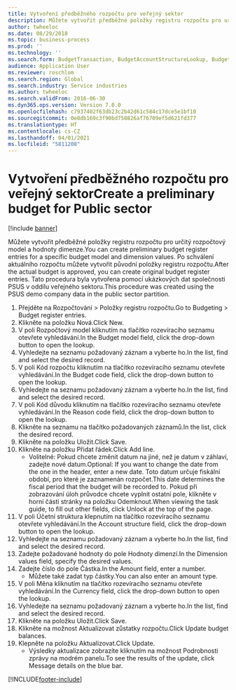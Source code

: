 ```yaml
---
title: Vytvoření předběžného rozpočtu pro veřejný sektor
description: Můžete vytvořit předběžné položky registru rozpočtu pro určitý rozpočtový model a hodnoty dimenze.
author: twheeloc
ms.date: 08/29/2018
ms.topic: business-process
ms.prod: ''
ms.technology: ''
ms.search.form: BudgetTransaction, BudgetAccountStructureLookup, BudgetTransactionMultiPost
audience: Application User
ms.reviewer: roschlom
ms.search.region: Global
ms.search.industry: Service industries
ms.author: twheeloc
ms.search.validFrom: 2016-06-30
ms.dyn365.ops.version: Version 7.0.0
ms.openlocfilehash: c7937402f63db23c2b42d61c584c17dce5e1bf10
ms.sourcegitcommit: 0e8db169c3f90bd750826af76709ef5d621fd377
ms.translationtype: HT
ms.contentlocale: cs-CZ
ms.lasthandoff: 04/01/2021
ms.locfileid: "5811208"
---
```

# <a name="create-a-preliminary-budget-for-public-sector"></a><span data-ttu-id="c049e-103">Vytvoření předběžného rozpočtu pro veřejný sektor</span><span class="sxs-lookup"><span data-stu-id="c049e-103">Create a preliminary budget for Public sector</span></span>

[!include [banner](../../includes/banner.md)]

<span data-ttu-id="c049e-104">Můžete vytvořit předběžné položky registru rozpočtu pro určitý rozpočtový model a hodnoty dimenze.</span><span class="sxs-lookup"><span data-stu-id="c049e-104">You can create preliminary budget register entries for a specific budget model and dimension values.</span></span> <span data-ttu-id="c049e-105">Po schválení aktuálního rozpočtu můžete vytvořit původní položky registru rozpočtu.</span><span class="sxs-lookup"><span data-stu-id="c049e-105">After the actual budget is approved, you can create original budget register entries.</span></span> <span data-ttu-id="c049e-106">Tato procedura byla vytvořena pomocí ukázkových dat společnosti PSUS v oddílu veřejného sektoru.</span><span class="sxs-lookup"><span data-stu-id="c049e-106">This procedure was created using the PSUS demo company data in the public sector partition.</span></span>

1. <span data-ttu-id="c049e-107">Přejděte na Rozpočtování > Položky registru rozpočtu.</span><span class="sxs-lookup"><span data-stu-id="c049e-107">Go to Budgeting > Budget register entries.</span></span>
2. <span data-ttu-id="c049e-108">Klikněte na položku Nová.</span><span class="sxs-lookup"><span data-stu-id="c049e-108">Click New.</span></span>
3. <span data-ttu-id="c049e-109">V poli Rozpočtový model kliknutím na tlačítko rozevíracího seznamu otevřete vyhledávání.</span><span class="sxs-lookup"><span data-stu-id="c049e-109">In the Budget model field, click the drop-down button to open the lookup.</span></span>
4. <span data-ttu-id="c049e-110">Vyhledejte na seznamu požadovaný záznam a vyberte ho.</span><span class="sxs-lookup"><span data-stu-id="c049e-110">In the list, find and select the desired record.</span></span>
5. <span data-ttu-id="c049e-111">V poli Kód rozpočtu kliknutím na tlačítko rozevíracího seznamu otevřete vyhledávání.</span><span class="sxs-lookup"><span data-stu-id="c049e-111">In the Budget code field, click the drop-down button to open the lookup.</span></span>
6. <span data-ttu-id="c049e-112">Vyhledejte na seznamu požadovaný záznam a vyberte ho.</span><span class="sxs-lookup"><span data-stu-id="c049e-112">In the list, find and select the desired record.</span></span>
7. <span data-ttu-id="c049e-113">V poli Kód důvodu kliknutím na tlačítko rozevíracího seznamu otevřete vyhledávání.</span><span class="sxs-lookup"><span data-stu-id="c049e-113">In the Reason code field, click the drop-down button to open the lookup.</span></span>
8. <span data-ttu-id="c049e-114">Klikněte na seznamu na tlačítko požadovaných záznamů.</span><span class="sxs-lookup"><span data-stu-id="c049e-114">In the list, click the desired record.</span></span>
9. <span data-ttu-id="c049e-115">Klikněte na položku Uložit.</span><span class="sxs-lookup"><span data-stu-id="c049e-115">Click Save.</span></span>
10. <span data-ttu-id="c049e-116">Klikněte na položku Přidat řádek.</span><span class="sxs-lookup"><span data-stu-id="c049e-116">Click Add line.</span></span>
    * <span data-ttu-id="c049e-117">Volitelné: Pokud chcete změnit datum na jiné, než je datum v záhlaví, zadejte nové datum.</span><span class="sxs-lookup"><span data-stu-id="c049e-117">Optional: If you want to change the date from the one in the header, enter a new date.</span></span> <span data-ttu-id="c049e-118">Toto datum určuje fiskální období, pro které je zaznamenán rozpočet.</span><span class="sxs-lookup"><span data-stu-id="c049e-118">This date determines the fiscal period that the budget will be recorded to.</span></span> <span data-ttu-id="c049e-119">Pokud při zobrazování úloh průvodce chcete vyplnit ostatní pole, klikněte v horní části stránky na položku Odemknout.</span><span class="sxs-lookup"><span data-stu-id="c049e-119">When viewing the task guide, to fill out other fields, click Unlock at the top of the page.</span></span>  
11. <span data-ttu-id="c049e-120">V poli Účetní struktura klepnutím na tlačítko rozevíracího seznamu otevřete vyhledávání.</span><span class="sxs-lookup"><span data-stu-id="c049e-120">In the Account structure field, click the drop-down button to open the lookup.</span></span>
12. <span data-ttu-id="c049e-121">Vyhledejte na seznamu požadovaný záznam a vyberte ho.</span><span class="sxs-lookup"><span data-stu-id="c049e-121">In the list, find and select the desired record.</span></span>
13. <span data-ttu-id="c049e-122">Zadejte požadované hodnoty do pole Hodnoty dimenzí.</span><span class="sxs-lookup"><span data-stu-id="c049e-122">In the Dimension values field, specify the desired values.</span></span>
14. <span data-ttu-id="c049e-123">Zadejte číslo do pole Částka.</span><span class="sxs-lookup"><span data-stu-id="c049e-123">In the Amount field, enter a number.</span></span>
    * <span data-ttu-id="c049e-124">Můžete také zadat typ částky.</span><span class="sxs-lookup"><span data-stu-id="c049e-124">You can also enter an amount type.</span></span>  
15. <span data-ttu-id="c049e-125">V poli Měna kliknutím na tlačítko rozevíracího seznamu otevřete vyhledávání.</span><span class="sxs-lookup"><span data-stu-id="c049e-125">In the Currency field, click the drop-down button to open the lookup.</span></span>
16. <span data-ttu-id="c049e-126">Vyhledejte na seznamu požadovaný záznam a vyberte ho.</span><span class="sxs-lookup"><span data-stu-id="c049e-126">In the list, find and select the desired record.</span></span>
17. <span data-ttu-id="c049e-127">Klikněte na položku Uložit.</span><span class="sxs-lookup"><span data-stu-id="c049e-127">Click Save.</span></span>
18. <span data-ttu-id="c049e-128">Klikněte na možnost Aktualizovat zůstatky rozpočtu.</span><span class="sxs-lookup"><span data-stu-id="c049e-128">Click Update budget balances.</span></span>
19. <span data-ttu-id="c049e-129">Klepněte na položku Aktualizovat.</span><span class="sxs-lookup"><span data-stu-id="c049e-129">Click Update.</span></span>
    * <span data-ttu-id="c049e-130">Výsledky aktualizace zobrazíte kliknutím na možnost Podrobnosti zprávy na modrém panelu.</span><span class="sxs-lookup"><span data-stu-id="c049e-130">To see the results of the update, click Message details on the blue bar.</span></span>  



[!INCLUDE[footer-include](../../../includes/footer-banner.md)]